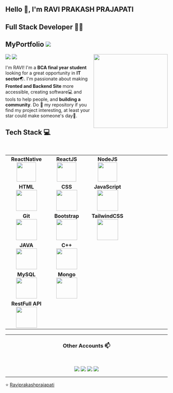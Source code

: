 ## Hello 🙏, I'm RAVI PRAKASH PRAJAPATI
## Full Stack Developer 👨‍💻
## MyPortfolio <a href="https://raviprakashprajapati.netlify.app/"><img src="https://img.shields.io/badge/portofolio-%23E4405F.svg?&style=for-the-badge&logo=MyPortfolio&logoColor=white"/></a>


<img align='right' src="https://media.giphy.com/media/M9gbBd9nbDrOTu1Mqx/giphy.gif" width="230">






[![](https://img.shields.io/badge/LinkedIn-raviprakashprajapati123-blue)](https://www.linkedin.com/in/raviprakashprajapati123/)
[![](https://img.shields.io/badge/Gmail-raviprakashprajapati445@gmail.com-red)](mailto:raviprakashprajapati445@gmail.com)





I'm RAVI! I'm a **BCA final year student** looking for a great opportunity in  **IT sector**:earth_asia:. I'm passionate about making **Fronted and Backend Site** more accessible, creating software:computer: and tools to help people, and **building a community**. Do :star2: my repository if you find my project interesting, at least your star could make someone's day:pray:.
<br>
  
  
## Tech Stack :computer:

<br>
<table>
<tbody>
  
 <tr>

 <td align="center" width="20%">
<span><b><center>ReactNative</center></b></span> 
<img height=60px src="https://img.icons8.com/ultraviolet/2x/react.png
"> 
</td>
   
<td align="center" width="20%">
<span><b><center>ReactJS</center></b></span> 
<img height=60px src="https://img.icons8.com/ultraviolet/2x/react.png"> 
</td>

<td align="center" width="20%">
<span><b><center>NodeJS</center></b></span> 
<img height=60px src="https://img.icons8.com/color/2x/nodejs.png"> 
</td>


</tr>

<tr>


<td align="center" width="20%">
<span><b><center>HTML</center></b></span> 
<img height=65px src="https://img.icons8.com/color/2x/html-5.png"> 
</td>

<td align="center" width="20%">
<span><b><center>CSS</center></b></span> 
<img height=65px src="https://img.icons8.com/color/2x/css.png"> 
</td>

<td align="center" width="20%">
<span><b><center>JavaScript</center></b></span> 
<img height=65px src="https://img.icons8.com/color/2x/javascript.png"> 
</td>
</tr>

<tr>
  <td align="center" width="20%">
<span><b><center>Git</center></b></span> 
<img height=65px src="https://img.icons8.com/ios-glyphs/2x/github-2.png"> 
</td>
<td align="center" width="20%">
<span><b><center>Bootstrap</center></b></span> 
<img height=65px src="https://img.icons8.com/color/2x/bootstrap.png"> 
</td>

<td align="center" width="20%">
<span><b><center>TailwindCSS</center></b></span> 
<img height=65px src="https://img.icons8.com/color/2x/tailwindcss"> 
</td>

<td align="center" width="20%">

</td>
</tr>



<tr>
<td align="center" width="20%">
<span><b><center>JAVA</center></b></span> 
<img height=65px src="https://img.icons8.com/color/2x/java-coffee-cup-logo.png"> 
</td>

<td align="center" width="20%">
<span><b><center>C++</center></b></span> 
<img height=65px src="https://isocpp.org/assets/images/cpp_logo.png"> 
</td>



<td align="center" width="20%">

</td>
</tr>

<tr>
<td align="center" width="20%">
<span><b><center>MySQL</center></b></span> 
<img height=65px src="https://img.icons8.com/color/2x/mysql.png"> 
</td>

<td align="center" width="20%">
<span><b><center>Mongo</center></b></span> 
<img height=65px src="https://img.icons8.com/color/2x/mongodb.png"> 
</td>

<td align="center" width="20%">

</td>
</tr>


<tr>
<td align="center" width="20%">
<span><b><center>RestFull API</center></b></span> 
<img height=65px src="https://img.icons8.com/color/api.png"> 
</td>

<td align="center" width="20%">
</td>

<td align="center" width="20%">

</td>
</tr>

</tbody>
</table>

____



<h3 align="center"> Other Accounts 📫 </h3>
<br />
<p align="center">
<a href="https://www.linkedin.com/in/raviprakashprajapati123/"><img src="https://img.shields.io/badge/linkedin-%230077B5.svg?&style=for-the-badge&logo=linkedin&logoColor=white"/></a>
<a href="https://www.instagram.com/ravi_prakash_prajapati123/"><img src="https://img.shields.io/badge/instagram-%23E4405F.svg?&style=for-the-badge&logo=instagram&logoColor=white"/></a>
<a href="https://twitter.com/Ravipp123"><img src="https://img.shields.io/badge/twitter-%23E4405F.svg?&style=for-the-badge&logo=twitter&logoColor=white"/></a>
<a href="https://raviprakashprajapati.netlify.app/"><img src="https://img.shields.io/badge/portofolio-%78E4405F.svg?&style=for-the-badge&logo=portfolio&logoColor=white"/></a>

</p>

____


<p align="center">

⭐️ [Raviprakashprajapati](https://github.com/Raviprakashprajapati)

</p>
